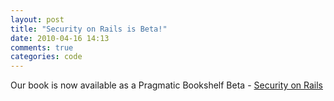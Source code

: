 ```yaml
---
layout: post
title: "Security on Rails is Beta!"
date: 2010-04-16 14:13
comments: true
categories: code
---
```

Our book is now available as a Pragmatic Bookshelf Beta - <a href="http://pragprog.com/book/fr_secure/security-on-rails">Security on Rails</a>


